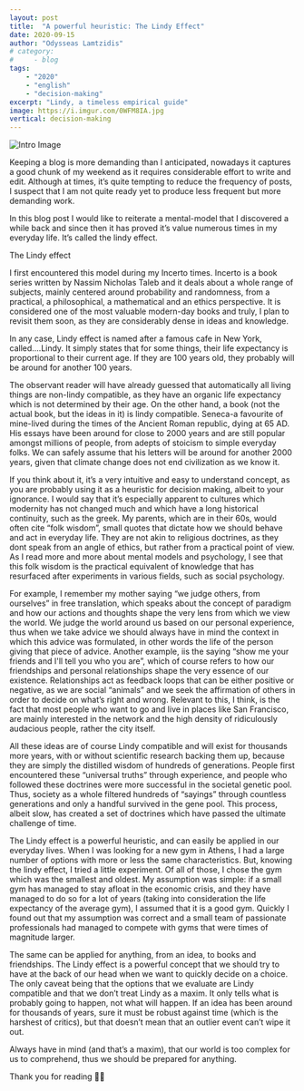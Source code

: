 ```yaml
---
layout: post
title:	"A powerful heuristic: The Lindy Effect"
date: 2020-09-15
author: "Odysseas Lamtzidis"
# category:
#     - blog
tags:
    - "2020"
    - "english"
    - "decision-making"
excerpt: "Lindy, a timeless empirical guide"
image: https://i.imgur.com/0WFM8IA.jpg
vertical: decision-making
---
```


![Intro Image](https://i.imgur.com/0WFM8IA.jpg)

Keeping a blog is more demanding than I anticipated, nowadays it captures a good chunk of my weekend as it requires considerable effort to write and edit. Although at times, it’s quite tempting to reduce the frequency of posts, I suspect that I am not quite ready yet to produce less frequent but more demanding work. 

In this blog post I would like to reiterate a mental-model that I discovered a while back and since then it has proved it’s value numerous times in my everyday life. It’s called the lindy effect.

The Lindy effect

I first encountered this model during my Incerto times. Incerto is a book series written by Nassim Nicholas Taleb and it deals about a whole range of subjects, mainly centered around probability and randomness, from a practical, a philosophical, a mathematical and an ethics perspective. It is considered one of the most valuable modern-day books and truly, I plan to revisit them soon, as they are considerably dense in ideas and knowledge.

In any case, Lindy effect is named after a famous cafe in New York, called….Lindy. It simply states that for some things, their life expectancy is proportional to their current age. If they are 100 years old, they probably will be around for another 100 years.

The observant reader will have already guessed that automatically all living things are non-lindy compatible, as they have an organic life expectancy which is not determined by their age. On the other hand, a book (not the actual book, but the ideas in it) is lindy compatible. Seneca-a favourite of mine-lived during the times of the Ancient Roman republic, dying at 65 AD. His essays have been around for close to 2000 years and are still popular amongst millions of people, from adepts of stoicism to simple everyday folks. We can safely assume that his letters will be around for another 2000 years, given that climate change does not end civilization as we know it. 

If you think about it, it’s a very intuitive and easy to understand concept, as you are probably using it as a heuristic for decision making, albeit to your ignorance. I would say that it’s especially apparent to cultures which modernity has not changed much and which have a long historical continuity, such as the greek. My parents, which are in their 60s, would often cite “folk wisdom”, small quotes that dictate how we should behave and act in everyday life. They are not akin to religious doctrines, as they dont speak from an angle of ethics, but rather from a practical point of view. As I read more and more about mental models and psychology, I see that this folk wisdom is the practical equivalent of knowledge that has resurfaced after experiments in various fields, such as social psychology.

For example, I remember my mother saying “we judge others, from ourselves” in free translation, which speaks about the concept of paradigm and how our actions and thoughts shape the very lens from which we view the world. We judge the world around us based on our personal experience, thus when we take advice we should always have in mind the context in which this advice was formulated, in other words the life of the person giving that piece of advice. Another example, iis the saying “show me your friends and I'll tell you who you are”, which of course refers to how our friendships and personal relationships shape the very essence of our existence. Relationships act as feedback loops that can be either positive or negative, as we are social “animals” and we seek the affirmation of others in order to decide on what’s right and wrong. Relevant to this, I think, is the fact that most people who want to go and live in places like San Francisco, are mainly interested in the network and the high density of ridiculously audacious people, rather the city itself.

All these ideas are of course Lindy compatible and will exist for thousands more years, with or without scientific research backing them up, because they are simply the distilled wisdom of hundreds of generations. People first encountered these “universal truths” through experience, and people who followed these doctrines were more successful in the societal genetic pool. Thus, society as a whole filtered hundreds of “sayings” through countless generations and only a handful survived in the gene pool. This process, albeit slow, has created a set of doctrines which have passed the ultimate challenge of time.

The Lindy effect is a powerful heuristic, and can easily be applied in our everyday lives. When I was looking for a new gym in Athens, I had a large number of options with more or less the same characteristics. But, knowing the lindy effect, I tried a little experiment. Of all of those, I chose the gym which was the smallest and oldest. My assumption was simple: if a small gym has managed to stay afloat in the economic crisis, and they have managed to do so for a lot of years (taking into consideration the life expectancy of the average gym), I assumed that it is a good gym. Quickly I found out that my assumption was correct and a small team of passionate professionals had managed to compete with gyms that were times of magnitude larger.

The same can be applied for anything, from an idea, to books and friendships. The Lindy effect is a powerful concept that we should try to have at the back of our head when we want to quickly decide on a choice. The only caveat being that the options that we evaluate are Lindy compatible and that we don’t treat Lindy as a maxim. It only tells what is probably going to happen, not what will happen. If an idea has been around for thousands of years, sure it must be robust against time (which is the harshest of critics), but that doesn’t mean that an outlier event can’t wipe it out. 

Always have in mind (and that’s a maxim), that our world is too complex for us to comprehend, thus we should be prepared for anything.

Thank you for reading 🙇‍♂️


